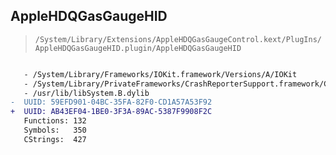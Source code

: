 ## AppleHDQGasGaugeHID

> `/System/Library/Extensions/AppleHDQGasGaugeControl.kext/PlugIns/AppleHDQGasGaugeHID.plugin/AppleHDQGasGaugeHID`

```diff

   - /System/Library/Frameworks/IOKit.framework/Versions/A/IOKit
   - /System/Library/PrivateFrameworks/CrashReporterSupport.framework/CrashReporterSupport
   - /usr/lib/libSystem.B.dylib
-  UUID: 59EFD901-04BC-35FA-82F0-CD1A57A53F92
+  UUID: AB43EF04-1BE0-3F3A-89AC-5387F9908F2C
   Functions: 132
   Symbols:   350
   CStrings:  427

```
